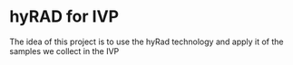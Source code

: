 # hyRAD for IVP

The idea of this project is to use the hyRad technology and apply it of 
the samples we collect in the IVP
